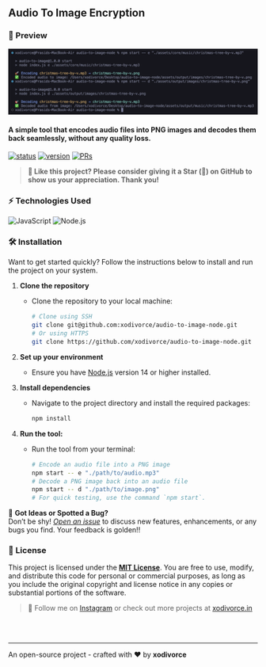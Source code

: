 ## Audio To Image Encryption

### 👀 Preview
<img src="./images/audio-to-image-node-preview.png" alt="audio-to-image-node-preview">

#### A simple tool that encodes audio files into PNG images and decodes them back seamlessly, without any quality loss.

[![status](https://img.shields.io/badge/status-active-brightgreen.svg?style=flat)](https://github.com/xodivorce/audio-to-image-node/)
[![version](https://img.shields.io/badge/version-v1.0.6-yellow.svg?style=flat)](https://github.com/xodivorce/audio-to-image-node/)
[![PRs](https://img.shields.io/badge/PRs-welcome-blue.svg?style=flat)](https://github.com/xodivorce/audio-to-image-node/)

> **🥰 Like this project? Please consider giving it a Star (🌟) on GitHub to show us your appreciation. Thank you!**

### ⚡️ Technologies Used
![JavaScript](https://img.shields.io/badge/javascript-%23323330.svg?style=for-the-badge&logo=javascript&logoColor=%23F7DF1E)
![Node.js](https://img.shields.io/badge/node.js-6DA55F?style=for-the-badge&logo=node.js&logoColor=white)

### 🛠️ Installation
   Want to get started quickly? Follow the instructions below to install and run the project on your system.

1. **Clone the repository**
   - Clone the repository to your local machine:
     ```bash
     # Clone using SSH
     git clone git@github.com:xodivorce/audio-to-image-node.git
     # Or using HTTPS
     git clone https://github.com/xodivorce/audio-to-image-node.git
     ```

2. **Set up your environment**
   - Ensure you have [Node.js](https://nodejs.org/) version 14 or higher installed.

3. **Install dependencies**
   - Navigate to the project directory and install the required packages:
     ```bash
     npm install
     ```
     
4. **Run the tool:**
   - Run the tool from your terminal:
     ```bash
     # Encode an audio file into a PNG image
     npm start -- e "./path/to/audio.mp3"
     # Decode a PNG image back into an audio file
     npm start -- d "./path/to/image.png"
     # For quick testing, use the command `npm start`.
     ```

🐞 **Got Ideas or Spotted a Bug?**  
   Don’t be shy! [*Open an issue*](https://github.com/xodivorce/audio-to-image-node/issues) to discuss new features, enhancements, or any bugs you find. Your feedback is golden!!

### 📄 License
   This project is licensed under the [**MIT License**](LICENSE.txt). You are free to use, modify, and distribute this code for personal or commercial purposes, as long as you include the original copyright and license notice in any copies or substantial portions of the software.

> 🧠 Follow me on [Instagram](https://www.instagram.com/xodivorce) or check out more projects at [xodivorce.in](https://www.xodivorce.in)

<br></br>

****

An open-source project - crafted with ❤️ by **xodivorce**